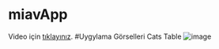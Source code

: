 # miavApp

Video için [tıklayınız](https://drive.google.com/file/d/1jq_hr2BqY1mOn79YZrnykHnTdv8rKpfC/view?usp=sharing).
#Uygylama Görselleri
Cats Table ![image](https://user-images.githubusercontent.com/57860204/166722533-12482429-7401-4fcb-b5ae-ef9432f7b269.png)
